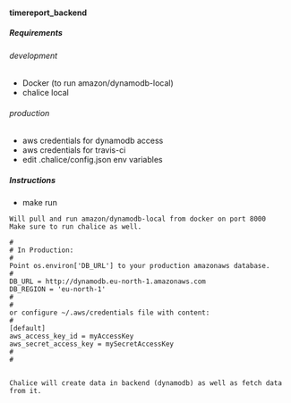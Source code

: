 #### timereport_backend

##### Requirements

###### development
- Docker (to run amazon/dynamodb-local)
- chalice local

###### production
- aws credentials for dynamodb access
- aws credentials for travis-ci
- edit .chalice/config.json env variables

##### Instructions

- make run

```
Will pull and run amazon/dynamodb-local from docker on port 8000
Make sure to run chalice as well.

#
# In Production:
#
Point os.environ['DB_URL'] to your production amazonaws database. 
#
DB_URL = http://dynamodb.eu-north-1.amazonaws.com
DB_REGION = 'eu-north-1'
#
#
or configure ~/.aws/credentials file with content:
#
[default]
aws_access_key_id = myAccessKey
aws_secret_access_key = mySecretAccessKey
#
#


Chalice will create data in backend (dynamodb) as well as fetch data from it.

```
